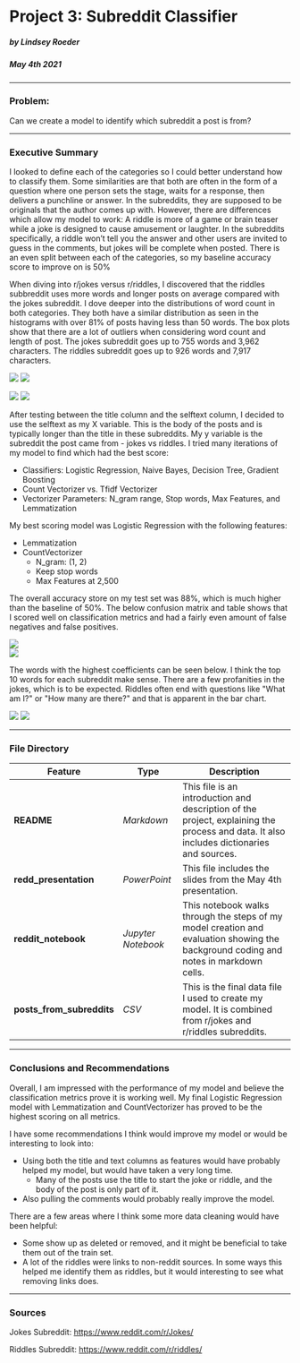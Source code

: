 # Project 3: Subreddit Classifier
##### by Lindsey Roeder
##### *May 4th 2021*

---

### Problem: 
Can we create a model to identify which subreddit a post is from?

---

### Executive Summary
I looked to define each of the categories so I could better understand how to classify them. Some similarities are that both are often in the form of a question where one person sets the stage, waits for a response, then delivers a punchline or answer. In the subreddits, they are supposed to be originals that the author comes up with. However, there are differences which allow my model to work: A riddle is more of a game or brain teaser while a joke is designed to cause amusement or laughter.
In the subreddits specifically, a riddle won’t tell you the answer and other users are invited to guess in the comments, but jokes will be complete when posted. There is an even split between each of the categories, so my baseline accuracy score to improve on is 50%

When diving into r/jokes versus r/riddles, I discovered that the riddles subbreddit uses more words and longer posts on average compared with the jokes subreddit. I dove deeper into the distributions of word count in both categories. They both have a similar distribution as seen in the histograms with over 81% of posts having less than 50 words. The box plots show that there are a lot of outliers when considering word count and length of post. The jokes subreddit goes up to 755 words and 3,962 characters. The riddles subreddit goes up to 926 words and 7,917 characters.

<img src="images/word_count.png"> <img src="images/string_length.png">

<img src="images/word_count_box.png"> <img src="images/string_length_box.png">

After testing between the title column and the selftext column, I decided to use the selftext as my X variable. This is the body of the posts and is typically longer than the title in these subreddits. My y variable is the subreddit the post came from - jokes vs riddles. I tried many iterations of my model to find which had the best score:
* Classifiers: Logistic Regression, Naive Bayes, Decision Tree, Gradient Boosting
* Count Vectorizer vs. Tfidf Vectorizer
* Vectorizer Parameters: N_gram range, Stop words, Max Features, and Lemmatization

My best scoring model was Logistic Regression with the following features:
* Lemmatization
* CountVectorizer
    * N_gram: (1, 2)
    * Keep stop words
    * Max Features at 2,500
    
The overall accuracy store on my test set was 88%, which is much higher than the baseline of 50%. The below confusion matrix and table shows that I scored well on classification metrics and had a fairly even amount of false negatives and false positives.

<img src="images/final_confusion_matrix.png"> <br>
<img src="images/metrics_table.png">



    
    
The words with the highest coefficients can be seen below. I think the top 10 words for each subreddit make sense. There are a few profanities in the jokes, which is to be expected. Riddles often end with questions like "What am I?" or "How many are there?" and that is apparent in the bar chart.

<img src="images/jokes_bar.png"> <img src="images/riddles_bar.png">

---

### File Directory

|Feature|Type|Description|
|---|---|---|
|**README**|*Markdown*|This file is an introduction and description of the project, explaining the process and data. It also includes dictionaries and sources.| 
|**redd_presentation**|*PowerPoint*|This file includes the slides from the May 4th presentation.| 
|**reddit_notebook**|*Jupyter Notebook*|This notebook walks through the steps of my model creation and evaluation showing the background coding and notes in markdown cells.| 
|**posts_from_subreddits**|*CSV*|This is the final data file I used to create my model. It is combined from r/jokes and r/riddles subreddits.| 

---

### Conclusions and Recommendations

Overall, I am impressed with the performance of my model and believe the classification metrics prove it is working well. My final Logistic Regression model with Lemmatization and CountVectorizer has proved to be the highest scoring on all metrics.

I have some recommendations I think would improve my model or would be interesting to look into:
* Using both the title and text columns as features would have probably helped my model, but would have taken a very long time.
    * Many of the posts use the title to start the joke or riddle, and the body of the post is only part of it.
* Also pulling the comments would probably really improve the model.


There are a few areas where I think some more data cleaning would have been helpful:
* Some show up as deleted or removed, and it might be beneficial to take them out of the train set.
* A lot of the riddles were links to non-reddit sources. In some ways this helped me identify them as riddles, but it would interesting to see what removing links does.

---

### Sources
Jokes Subreddit:
https://www.reddit.com/r/Jokes/


Riddles Subreddit:
https://www.reddit.com/r/riddles/